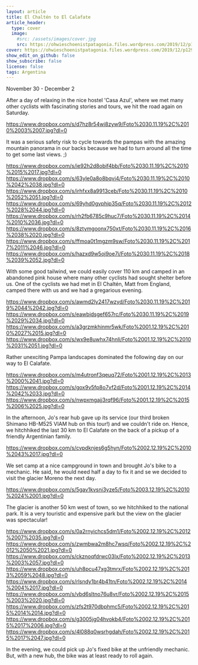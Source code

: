```yaml
---
layout: article
title: El Chaltén to El Calafate
article_header:
  type: cover
  image:
    #src: /assets/images/cover.jpg
    src: https://ohwieschoenistpatagonia.files.wordpress.com/2019/12/p1290576.jpg
cover: https://ohwieschoenistpatagonia.files.wordpress.com/2019/12/p1290576.jpg
show_edit_on_github: false
show_subscribe: false
license: false
tags: Argentina 
---
```


November 30 - December 2

After a day of relaxing in the nice hostel 'Casa Azul', where we met many other cyclists with fascinating stories and tours, we hit the road again on Saturday.

<!--more-->

https://www.dropbox.com/s/d7hz8r54wi8zyw9/Foto%2030.11.19%2C%2010%2003%2007.jpg?dl=0

It was a serious safety risk to cycle towards the pampas with the amazing mountain panorama in our backs because we had to turn around all the time to get some last views. ;)

https://www.dropbox.com/s/ie92h2d8obif4bb/Foto%2030.11.19%2C%2010%2015%2017.jpg?dl=0
https://www.dropbox.com/s/63yle0a8o8bqvi4/Foto%2030.11.19%2C%2010%2042%2038.jpg?dl=0
https://www.dropbox.com/s/irhfxx8a9913ceb/Foto%2030.11.19%2C%2010%2052%2051.jpg?dl=0
https://www.dropbox.com/s/69yhd0gvphip35q/Foto%2030.11.19%2C%2012%2028%2044.jpg?dl=0
https://www.dropbox.com/s/rh2fb6785c9huc7/Foto%2030.11.19%2C%2014%2010%2036.jpg?dl=0
https://www.dropbox.com/s/8ztymgoonx750xt/Foto%2030.11.19%2C%2016%2038%2020.jpg?dl=0
https://www.dropbox.com/s/ffmoa0t1mgzm9sw/Foto%2030.11.19%2C%2017%2011%2046.jpg?dl=0
https://www.dropbox.com/s/hazxd9w5oj9oe7i/Foto%2030.11.19%2C%2018%2039%2052.jpg?dl=0

With some good tailwind, we could easily cover 110 km and camped in an abandoned pink house where many other cyclists had sought shelter before us. One of the cyclists we had met in El Chaltén, Matt from England, camped there with us and we had a gregarious evening.

https://www.dropbox.com/s/awmd2ly2417wzyd/Foto%2030.11.19%2C%2019%2044%2042.jpg?dl=0
https://www.dropbox.com/s/eawbjdsgef657rc/Foto%2030.11.19%2C%2019%2029%2034.jpg?dl=0
https://www.dropbox.com/s/a3grzmkhinmr5wk/Foto%2001.12.19%2C%2010%2027%2015.jpg?dl=0
https://www.dropbox.com/s/wx9e8uwhx74hnli/Foto%2001.12.19%2C%2010%2031%2051.jpg?dl=0

Rather unexciting Pampa landscapes dominated the following day on our way to El Calafate.

https://www.dropbox.com/s/m4utronf3qeuq72/Foto%2001.12.19%2C%2013%2000%2041.jpg?dl=0
https://www.dropbox.com/s/gox9v5fp8o7vf2d/Foto%2001.12.19%2C%2014%2042%2033.jpg?dl=0
https://www.dropbox.com/s/nwpxmgajj3rqf96/Foto%2001.12.19%2C%2015%2006%2025.jpg?dl=0

In the afternoon, Jo's rear hub gave up its service (our third broken Shimano HB-M525 VIAM hub on this tour!) and we couldn't ride on. Hence, we hitchhiked the last 30 km to El Calafate on the back of a pickup of a friendly Argentinian family.

https://www.dropbox.com/s/cvpdknjes6g5hyn/Foto%2002.12.19%2C%2010%2043%2017.jpg?dl=0

We set camp at a nice campground in town and brought Jo's bike to a mechanic. He said, he would need half a day to fix it and se we decided to visit the glacier Moreno the next day.

https://www.dropbox.com/s/5gav1kvsni3yze5/Foto%2003.12.19%2C%2010%2024%2001.jpg?dl=0

The glacier is another 50 km west of town, so we hitchhiked to the national park. It is a very touristic and expensive park but the view on the glacier was spectacular!

https://www.dropbox.com/s/0a2rnyichcs5dm1/Foto%2002.12.19%2C%2012%2007%2035.jpg?dl=0
https://www.dropbox.com/s/zwmbwa2m8hc7wsq/Foto%2002.12.19%2C%2012%2050%2021.jpg?dl=0
https://www.dropbox.com/s/ckznoqfdrwc03lx/Foto%2002.12.19%2C%2013%2003%2057.jpg?dl=0
https://www.dropbox.com/s/uh8pcu47xg3tmrx/Foto%2002.12.19%2C%2013%2059%2048.jpg?dl=0
https://www.dropbox.com/s/rlsndy1br4b41tn/Foto%2002.12.19%2C%2014%2004%2017.jpg?dl=0
https://www.dropbox.com/s/vbd6sltno76u8vr/Foto%2002.12.19%2C%2015%2003%2020.jpg?dl=0
https://www.dropbox.com/s/zfs2t970dbphmc5/Foto%2002.12.19%2C%2015%2014%2014.jpg?dl=0
https://www.dropbox.com/s/g3005jg04hvokb4/Foto%2002.12.19%2C%2015%2017%2006.jpg?dl=0
https://www.dropbox.com/s/4l088q0wsrhgdah/Foto%2002.12.19%2C%2015%2017%2047.jpg?dl=0

In the evening, we could pick up Jo's fixed bike at the unfriendly mechanic. But, with a new hub, the bike was at least ready to roll again.